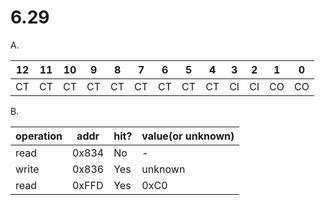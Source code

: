 # 6.29

A.

| 12 | 11 | 10 | 9 | 8 | 7 | 6 | 5 | 4 | 3 | 2 | 1 | 0 |
| -  | -  | -  | - | - | - | - | - | - | - | - | - | - |
| CT | CT  | CT  | CT | CT | CT | CT | CT | CT | CI | CI | CO | CO |

B.

|operation | addr  | hit? | value(or unknown)|
| -        |   -   |  -   |  - |
|  read    | 0x834 | No   | -  |
|  write   | 0x836 | Yes  | unknown|
|  read    | 0xFFD | Yes  | 0xC0 |

